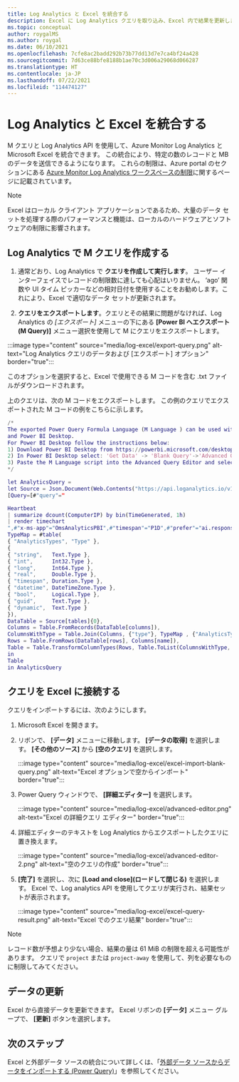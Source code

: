 ```yaml
---
title: Log Analytics と Excel を統合する
description: Excel に Log Analytics クエリを取り込み、Excel 内で結果を更新します。
ms.topic: conceptual
author: roygalMS
ms.author: roygal
ms.date: 06/10/2021
ms.openlocfilehash: 7cfe8ac2badd292b73b77dd13d7e7ca4bf24a428
ms.sourcegitcommit: 7d63ce88bfe8188b1ae70c3d006a29068d066287
ms.translationtype: HT
ms.contentlocale: ja-JP
ms.lasthandoff: 07/22/2021
ms.locfileid: "114474127"
---
```

# <a name="integrate-log-analytics-and-excel"></a>Log Analytics と Excel を統合する

M クエリと Log Analytics API を使用して、Azure Monitor Log Analytics と Microsoft Excel を統合できます。 この統合により、特定の数のレコードと MB のデータを送信できるようになります。 これらの制限は、Azure portal のセクションにある [Azure Monitor Log Analytics ワークスペースの制限](../service-limits.md#log-analytics-workspaces)に関するページに記載されています。 

> [!NOTE]
> Excel はローカル クライアント アプリケーションであるため、大量のデータ セットを処理する際のパフォーマンスと機能は、ローカルのハードウェアとソフトウェアの制限に影響されます。

## <a name="create-your-m-query-in-log-analytics"></a>Log Analytics で M クエリを作成する 

1. 通常どおり、Log Analytics で **クエリを作成して実行します**。 ユーザー インターフェイスでレコードの制限数に達しても心配はいりません。  ‘ago’ 関数や UI タイム ピッカーなどの相対日付を使用することをお勧めします。これにより、Excel で適切なデータ セットが更新されます。
  
2. **クエリをエクスポートします**。クエリとその結果に問題がなければ、Log Analytics の *[エクスポート]* メニューの下にある **[Power BI へエクスポート (M Query)]** メニュー選択を使用して M にクエリをエクスポートします。

:::image type="content" source="media/log-excel/export-query.png" alt-text="Log Analytics クエリのデータおよび [エクスポート] オプション" border="true":::



このオプションを選択すると、Excel で使用できる M コードを含む .txt ファイルがダウンロードされます。

上のクエリは、次の M コードをエクスポートします。 この例のクエリでエクスポートされた M コードの例をこちらに示します。

```m
/*
The exported Power Query Formula Language (M Language ) can be used with Power Query in Excel
and Power BI Desktop.
For Power BI Desktop follow the instructions below: 
1) Download Power BI Desktop from https://powerbi.microsoft.com/desktop/
2) In Power BI Desktop select: 'Get Data' -> 'Blank Query'->'Advanced Query Editor'
3) Paste the M Language script into the Advanced Query Editor and select 'Done'
*/

let AnalyticsQuery =
let Source = Json.Document(Web.Contents("https://api.loganalytics.io/v1/workspaces/ddcfc599-cae0-48ee-9026-fffffffffffff/query", 
[Query=[#"query"="

Heartbeat 
| summarize dcount(ComputerIP) by bin(TimeGenerated, 1h)    
| render timechart
",#"x-ms-app"="OmsAnalyticsPBI",#"timespan"="P1D",#"prefer"="ai.response-thinning=true"],Timeout=#duration(0,0,4,0)])),
TypeMap = #table(
{ "AnalyticsTypes", "Type" }, 
{ 
{ "string",   Text.Type },
{ "int",      Int32.Type },
{ "long",     Int64.Type },
{ "real",     Double.Type },
{ "timespan", Duration.Type },
{ "datetime", DateTimeZone.Type },
{ "bool",     Logical.Type },
{ "guid",     Text.Type },
{ "dynamic",  Text.Type }
}),
DataTable = Source[tables]{0},
Columns = Table.FromRecords(DataTable[columns]),
ColumnsWithType = Table.Join(Columns, {"type"}, TypeMap , {"AnalyticsTypes"}),
Rows = Table.FromRows(DataTable[rows], Columns[name]), 
Table = Table.TransformColumnTypes(Rows, Table.ToList(ColumnsWithType, (c) => { c{0}, c{3}}))
in
Table
in AnalyticsQuery
```

## <a name="connect-query-to-excel"></a>クエリを Excel に接続する 

クエリをインポートするには、次のようにします。 

1. Microsoft Excel を開きます。 
1. リボンで、 **[データ]** メニューに移動します。 **[データの取得]** を選択します。 **[その他のソース]** から **[空のクエリ]** を選択します。
 
   :::image type="content" source="media/log-excel/excel-import-blank-query.png" alt-text="Excel オプションで空からインポート" border="true":::

1. Power Query ウィンドウで、 **[詳細エディター]** を選択します。

   :::image type="content" source="media/log-excel/advanced-editor.png" alt-text="Excel の詳細クエリ エディター" border="true":::

 
1. 詳細エディターのテキストを Log Analytics からエクスポートしたクエリに置き換えます。

   :::image type="content" source="media/log-excel/advanced-editor-2.png" alt-text="空のクエリの作成" border="true":::
 
1. **[完了]** を選択し、次に **[Load and close]\(ロードして閉じる\)** を選択します。 Excel で、Log analytics API を使用してクエリが実行され、結果セットが表示されます。
 

   :::image type="content" source="media/log-excel/excel-query-result.png" alt-text="Excel でのクエリ結果" border="true":::

> [!Note]
> レコード数が予想より少ない場合、結果の量は 61 MiB の制限を超える可能性があります。 クエリで `project` または `project-away` を使用して、列を必要なものに制限してみてください。

##  <a name="refreshing--data"></a>データの更新

Excel から直接データを更新できます。 Excel リボンの **[データ]** メニュー グループで、 **[更新]** ボタンを選択します。
 
## <a name="next-steps"></a>次のステップ

Excel と外部データ ソースの統合について詳しくは、「[外部データ ソースからデータをインポートする (Power Query)](https://support.office.com/article/import-data-from-external-data-sources-power-query-be4330b3-5356-486c-a168-b68e9e616f5a)」を参照してください。
